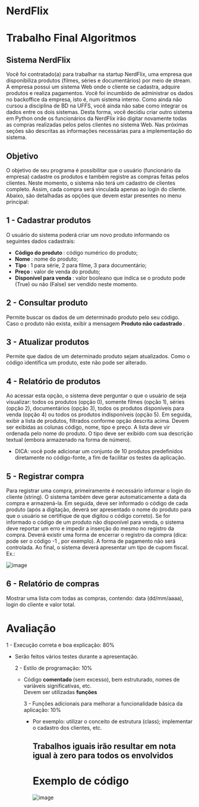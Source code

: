 # NerdFlix

# Trabalho Final Algoritmos

## Sistema NerdFlix

Você foi contratado(a) para trabalhar na startup NerdFlix, uma empresa que disponibiliza produtos (filmes, séries e documentários) por meio de stream. A empresa possui um sistema Web onde o cliente se cadastra, adquire produtos e realiza pagamentos.
Você foi incumbido de administrar os dados no backoffice da empresa, isto é, num sistema interno. Como ainda não cursou a disciplina de BD na UFFS, você ainda não sabe como integrar os dados entre os dois sistemas. Desta forma, você decidiu criar outro sistema em Python onde os funcionários da NerdFlix irão digitar novamente todas as compras realizadas pelos pelos clientes no sistema Web.
Nas próximas seções são descritas as informações necessárias para a implementação do sistema.

## Objetivo

O objetivo de seu programa é possibilitar que o usuário (funcionário da empresa) cadastre os produtos e também registre as compras feitas pelos clientes.
Neste momento, o sistema não terá um cadastro de clientes completo. Assim, cada compra será vinculada apenas ao login do cliente.
Abaixo, são detalhadas as opções que devem estar presentes no menu principal:

## 1 - Cadastrar produtos

O usuário do sistema poderá criar um novo produto informando os seguintes dados cadastrais:

<ul> 

<li> <strong> Código do produto </strong>: código numérico do produto; </li>
<li> <strong> Nome </strong>: nome do produto; </li>
<li> <strong> Tipo </strong>: 1 para série, 2 para filme, 3 para documentário; </li>
<li> <strong> Preço </strong>: valor de venda do produto;  </li>
<li> <strong> Disponível para venda </strong>: valor booleano que indica se o produto pode (True) ou não (False) ser vendido neste momento. </li>

</ul>

## 2 - Consultar produto

Permite buscar os dados de um determinado produto pelo seu código. Caso o produto não exista, exibir a mensagem <strong> Produto não cadastrado </strong>.

## 3 - Atualizar produtos

Permite que dados de um determinado produto sejam atualizados. Como o código identifica um produto, este não pode ser alterado.

## 4 - Relatório de produtos

Ao acessar esta opção, o sistema deve perguntar o que o usuário de seja visualizar: todos os produtos (opção 0), somente filmes (opção 1), séries (opção 2), documentários (opção 3), todos os produtos disponíveis para venda (opção 4) ou todos os produtos indisponíveis (opção 5).
Em seguida, exibir a lista de produtos, filtrados conforme opção descrita acima. Devem ser exibidas as colunas código, nome, tipo e preço. A lista deve vir ordenada pelo nome do produto. O tipo deve ser exibido com sua descrição textual (embora armazenado na forma de número).

<ul> 
<li> DICA: você pode adicionar um conjunto de 10 produtos predefinidos diretamente no código-fonte, a fim de facilitar os testes da aplicação. </li>
</ul>

## 5 - Registrar compra

Para registrar uma compra, primeiramente é necessário informar o login do cliente (string). O sistema também deve gerar automaticamente a data da compra e armazená-la. Em seguida, deve ser informado o código de cada produto (após a digitação, deverá ser apresentado o nome do produto para que o usuário se certifique de que digitou o código correto). Se for informado o código de um produto não disponível para venda, o sistema deve reportar um erro e impedir a inserção do mesmo no registro da compra. Deverá existir uma forma de encerrar o registro da compra (dica: pode ser o código -1 , por exemplo). A forma de pagamento não será controlada. Ao final, o sistema deverá apresentar um tipo de cupom fiscal. Ex.:

![image](https://user-images.githubusercontent.com/91801482/180485702-08bbbc55-26a2-4a4b-8e53-a259c0cf803c.png)

## 6 - Relatório de compras

Mostrar uma lista com todas as compras, contendo: data (dd/mm/aaaa), login do cliente e valor total.

# Avaliação

1 - Execução correta e boa explicação: 80%

<ul>
<li> Serão feitos vários testes durante a apresentação. </li
</ul>

2 - Estilo de programação: 10%

<ul>
<li> Código <strong> comentado </strong> (sem excesso), bem estruturado, nomes de variáveis significativas, etc. </li
<li> Devem ser utilizadas <strong> funções </strong> </li
</ul>

3 - Funções adicionais para melhorar a funcionalidade básica da aplicação: 10%

<ul>
<li> Por exemplo: utilizar o conceito de estrutura (class); implementar o cadastro dos clientes, etc. </li
</ul>

## Trabalhos iguais irão resultar em nota igual à zero para todos os envolvidos

# Exemplo de código

![image](https://user-images.githubusercontent.com/91801482/180486237-049149d2-c803-4b4b-9b48-d2d400b9d60a.png)
